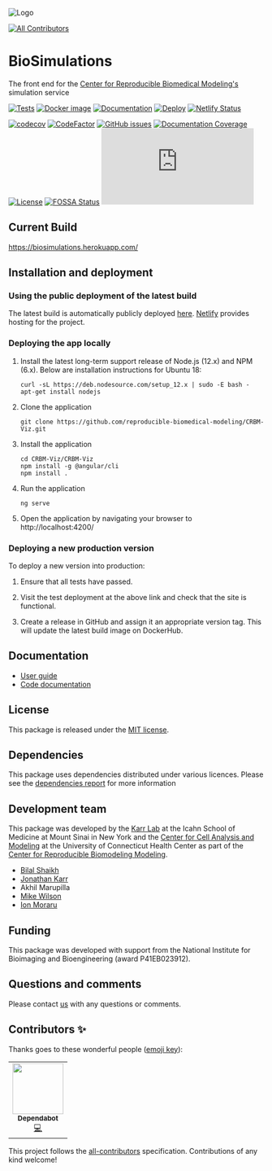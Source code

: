 ![Logo](https://raw.githubusercontent.com/reproducible-biomedical-modeling/CRBM-Viz/master/CRBM-Viz/src/assets/logo/logo-white.svg?sanitize=true)
<!-- ALL-CONTRIBUTORS-BADGE:START - Do not remove or modify this section -->
[![All Contributors](https://img.shields.io/badge/all_contributors-1-orange.svg?style=flat-square)](#contributors-)
<!-- ALL-CONTRIBUTORS-BADGE:END -->

# BioSimulations

The front end for the [Center for Reproducible Biomedical Modeling's](https://reproduciblebiomodels.org/) simulation service

[![Tests](https://github.com/reproducible-biomedical-modeling/Biosimulations/workflows/Build,%20Lint,%20Test/badge.svg)](https://github.com/reproducible-biomedical-modeling/Biosimulations/actions)
[![Docker image](https://github.com/reproducible-biomedical-modeling/Biosimulations/workflows/Docker%20Image%20CI/badge.svg)](https://github.com/reproducible-biomedical-modeling/Biosimulations/actions)
[![Documentation](https://github.com/reproducible-biomedical-modeling/Biosimulations/workflows/Documentation/badge.svg)](https://github.com/reproducible-biomedical-modeling/Biosimulations/actions)
[![Deploy](https://github.com/reproducible-biomedical-modeling/Biosimulations/workflows/Publish%20Docker/badge.svg)](https://github.com/reproducible-biomedical-modeling/Biosimulations/actions)
[![Netlify Status](https://api.netlify.com/api/v1/badges/a6cd8d41-5a4f-4a9f-aaca-e341554ab22a/deploy-status)](https://app.netlify.com/sites/biosimulations/deploys)

[![codecov](https://codecov.io/gh/reproducible-biomedical-modeling/CRBM-Viz/branch/master/graph/badge.svg)](https://codecov.io/gh/reproducible-biomedical-modeling/CRBM-Viz)
[![CodeFactor](https://www.codefactor.io/repository/github/reproducible-biomedical-modeling/Biosimulations/badge)](https://www.codefactor.io/repository/github/reproducible-biomedical-modeling/Biosimulations)
[![GitHub issues](https://img.shields.io/github/issues/reproducible-biomedical-modeling/Biosimulations?logo=GitHub)](https://github.com/reproducible-biomedical-modeling/Biosimulations/issues)
[![Documentation Coverage](https://reproducible-biomedical-modeling.github.io/Biosimulations/images/coverage-badge-documentation.svg)](https://reproducible-biomedical-modeling.github.io/Biosimulations/)
[![License](https://img.shields.io/github/license/reproducible-biomedical-modeling/Biosimulations.svg)](LICENSE)
[![FOSSA Status](https://app.fossa.com/api/projects/custom%2B12818%2Fgit%40github.com%3Areproducible-biomedical-modeling%2FCRBM-Viz.git.svg?type=shield)](https://app.fossa.com/projects/custom%2B12818%2Fgit%40github.com%3Areproducible-biomedical-modeling%2FCRBM-Viz.git?ref=badge_shield)
![Analytics](https://ga-beacon.appspot.com/UA-86759801-1/CRBM-Viz/README.md?pixel)

## Current Build

https://biosimulations.herokuapp.com/

## Installation and deployment

### Using the public deployment of the latest build

The latest build is automatically publicly deployed [here](https://biosimulations.netlify.com). [Netlify](https://www.netlify.com) provides hosting for the project.

### Deploying the app locally

1. Install the latest long-term support release of Node.js (12.x) and NPM (6.x). Below are installation instructions for Ubuntu 18:

   ```
   curl -sL https://deb.nodesource.com/setup_12.x | sudo -E bash -
   apt-get install nodejs
   ```

2. Clone the application

   ```
   git clone https://github.com/reproducible-biomedical-modeling/CRBM-Viz.git
   ```

3. Install the application

   ```
   cd CRBM-Viz/CRBM-Viz
   npm install -g @angular/cli
   npm install .
   ```

4. Run the application

   ```
   ng serve
   ```

5. Open the application by navigating your browser to http://localhost:4200/

### Deploying a new production version

To deploy a new version into production:

1. Ensure that all tests have passed.

2. Visit the test deployment at the above link and check that the site is functional.

3. Create a release in GitHub and assign it an appropriate version tag.
   This will update the latest build image on DockerHub.

## Documentation

- [User guide](https://biosimulations.herokuapp.com/about/help)
- [Code documentation](https://reproducible-biomedical-modeling.github.io/CRBM-Viz/)

## License

This package is released under the [MIT license](LICENSE).

## Dependencies

This package uses dependencies distributed under various licences. Please see the [dependencies report](https://app.fossa.com/attribution/ba821b8e-9edf-481b-a00a-eea0eb10bf63) for more information

## Development team

This package was developed by the [Karr Lab](https://www.karrlab.org) at the Icahn School of Medicine at Mount Sinai in New York and the [Center for Cell Analysis and Modeling](https://health.uconn.edu/cell-analysis-modeling/) at the University of Connecticut Health Center as part of the [Center for Reproducible Biomodeling Modeling](https://reproduciblebiomodels.org).

- [Bilal Shaikh](https://www.bshaikh.com)
- [Jonathan Karr](https://www.karrlab.org)
- Akhil Marupilla
- [Mike Wilson](https://www.linkedin.com/in/mike-wilson-08b3324/)
- [Ion Moraru](https://facultydirectory.uchc.edu/profile?profileId=Moraru-Ion)

## Funding

This package was developed with support from the National Institute for Bioimaging and Bioengineering (award P41EB023912).

## Questions and comments

Please contact [us](mailto:info@biosimulations.org) with any questions or comments.

## Contributors ✨

Thanks goes to these wonderful people ([emoji key](https://allcontributors.org/docs/en/emoji-key)):

<!-- ALL-CONTRIBUTORS-LIST:START - Do not remove or modify this section -->
<!-- prettier-ignore-start -->
<!-- markdownlint-disable -->
<table>
  <tr>
    <td align="center"><a href="https://github.com/features/security"><img src="https://avatars1.githubusercontent.com/u/27347476?v=4" width="100px;" alt=""/><br /><sub><b>Dependabot</b></sub></a><br /><a href="https://github.com/reproducible-biomedical-modeling/Biosimulations/commits?author=dependabot" title="Code">💻</a></td>
  </tr>
</table>

<!-- markdownlint-enable -->
<!-- prettier-ignore-end -->
<!-- ALL-CONTRIBUTORS-LIST:END -->

This project follows the [all-contributors](https://github.com/all-contributors/all-contributors) specification. Contributions of any kind welcome!